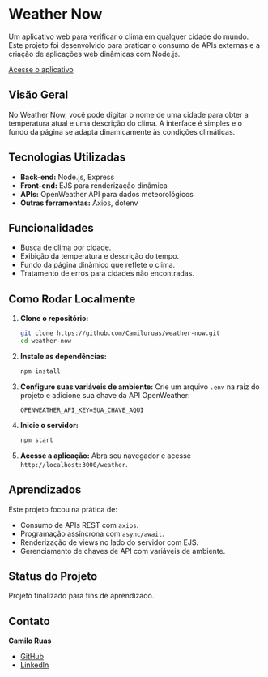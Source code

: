 # Weather Now

Um aplicativo web para verificar o clima em qualquer cidade do mundo. Este projeto foi desenvolvido para praticar o consumo de APIs externas e a criação de aplicações web dinâmicas com Node.js.

[Acesse o aplicativo](weather-now-ashy.vercel.app)

## Visão Geral

No Weather Now, você pode digitar o nome de uma cidade para obter a temperatura atual e uma descrição do clima. A interface é simples e o fundo da página se adapta dinamicamente às condições climáticas.

## Tecnologias Utilizadas

- **Back-end:** Node.js, Express
- **Front-end:** EJS para renderização dinâmica
- **APIs:** OpenWeather API para dados meteorológicos
- **Outras ferramentas:** Axios, dotenv

## Funcionalidades

- Busca de clima por cidade.
- Exibição da temperatura e descrição do tempo.
- Fundo da página dinâmico que reflete o clima.
- Tratamento de erros para cidades não encontradas.

## Como Rodar Localmente

1.  **Clone o repositório:**

    ```bash
    git clone https://github.com/Camiloruas/weather-now.git
    cd weather-now
    ```

2.  **Instale as dependências:**

    ```bash
    npm install
    ```

3.  **Configure suas variáveis de ambiente:**
    Crie um arquivo `.env` na raiz do projeto e adicione sua chave da API OpenWeather:

    ```
    OPENWEATHER_API_KEY=SUA_CHAVE_AQUI
    ```

4.  **Inicie o servidor:**

    ```bash
    npm start
    ```

5.  **Acesse a aplicação:**
    Abra seu navegador e acesse `http://localhost:3000/weather`.

## Aprendizados

Este projeto focou na prática de:

- Consumo de APIs REST com `axios`.
- Programação assíncrona com `async/await`.
- Renderização de views no lado do servidor com EJS.
- Gerenciamento de chaves de API com variáveis de ambiente.

## Status do Projeto

Projeto finalizado para fins de aprendizado.

## Contato

**Camilo Ruas**

- [GitHub](https://github.com/Camiloruas)
- [LinkedIn](https://www.linkedin.com/in/camilo-ruas-3a2a6425/)
